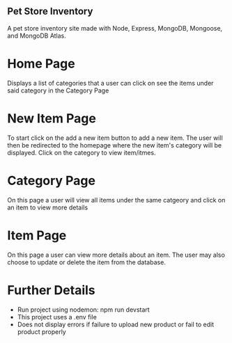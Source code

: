 ## Pet Store Inventory

A pet store inventory site made with Node, Express, MongoDB, Mongoose, and MongoDB Atlas.

# Home Page
Displays a list of categories that a user can click on see the items under said category in the Category Page

# New Item Page
To start click on the add a new item button to add a new item. The user will then be redirected to the homepage where the new item's category will be displayed. Click on the category to view item/itmes.

# Category Page
On this page a user will view all items under the same catgeory and click on an item to view more details

# Item Page
On this page a user can view more details about an item. The user may also choose to update or delete the item from the database.

# Further Details
* Run project using nodemon: npm run devstart
* This project uses a .env file
* Does not display errors if failure to upload new product or fail to edit product properly